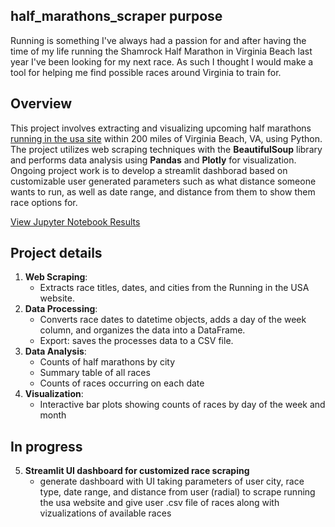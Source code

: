 ## half_marathons_scraper purpose

   Running is something I've always had a passion for and after having the time of my life running the Shamrock Half Marathon in Virginia Beach last year I've been looking for my next race. As such I thought I would make a tool for helping me find possible races around Virginia to train for. 

## Overview

   This project involves extracting and visualizing upcoming half marathons [running in the usa site](https://runningintheusa.com/classic/list/within-200-miles-of-virginia%20beach-va/upcoming/half-marathon/miles-between-250/page-2) within 200 miles of Virginia Beach, VA, using Python. The project utilizes web scraping techniques with the **BeautifulSoup** library and performs data analysis using **Pandas** and **Plotly** for visualization. Ongoing project work is to develop a streamlit dashborad based on customizable user generated parameters such as what distance someone wants to run, as well as date range, and distance from them to show them race options for.


[View Jupyter Notebook Results]()

## Project details

1. **Web Scraping**:
   - Extracts race titles, dates, and cities from the Running in the USA website.
3. **Data Processing**:
   - Converts race dates to datetime objects, adds a day of the week column, and organizes the data into a DataFrame.
   - Export: saves the processes data to a CSV file.
4. **Data Analysis**:
   - Counts of half marathons by city
   - Summary table of all races
   - Counts of races occurring on each date
5. **Visualization**:
   - Interactive bar plots showing counts of races by day of the week and month

## In progress
5. **Streamlit UI dashboard for customized race scraping** 
   - generate dashboard with UI taking parameters of user city, race type, date range, and distance from user (radial) to scrape running the    usa website and give user .csv file of races along with vizualizations of available races
